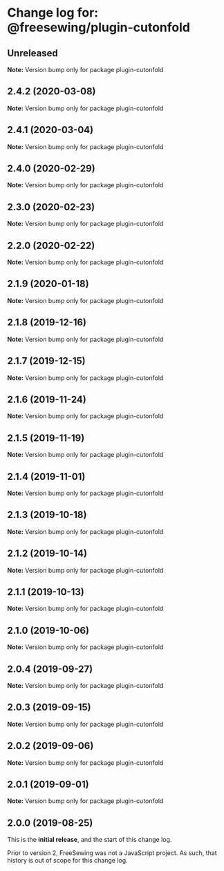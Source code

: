 # Change log for: @freesewing/plugin-cutonfold


## Unreleased

**Note:** Version bump only for package plugin-cutonfold


## 2.4.2 (2020-03-08)

**Note:** Version bump only for package plugin-cutonfold


## 2.4.1 (2020-03-04)

**Note:** Version bump only for package plugin-cutonfold


## 2.4.0 (2020-02-29)

**Note:** Version bump only for package plugin-cutonfold


## 2.3.0 (2020-02-23)

**Note:** Version bump only for package plugin-cutonfold


## 2.2.0 (2020-02-22)

**Note:** Version bump only for package plugin-cutonfold


## 2.1.9 (2020-01-18)

**Note:** Version bump only for package plugin-cutonfold


## 2.1.8 (2019-12-16)

**Note:** Version bump only for package plugin-cutonfold


## 2.1.7 (2019-12-15)

**Note:** Version bump only for package plugin-cutonfold


## 2.1.6 (2019-11-24)

**Note:** Version bump only for package plugin-cutonfold


## 2.1.5 (2019-11-19)

**Note:** Version bump only for package plugin-cutonfold


## 2.1.4 (2019-11-01)

**Note:** Version bump only for package plugin-cutonfold


## 2.1.3 (2019-10-18)

**Note:** Version bump only for package plugin-cutonfold


## 2.1.2 (2019-10-14)

**Note:** Version bump only for package plugin-cutonfold


## 2.1.1 (2019-10-13)

**Note:** Version bump only for package plugin-cutonfold


## 2.1.0 (2019-10-06)

**Note:** Version bump only for package plugin-cutonfold


## 2.0.4 (2019-09-27)

**Note:** Version bump only for package plugin-cutonfold


## 2.0.3 (2019-09-15)

**Note:** Version bump only for package plugin-cutonfold


## 2.0.2 (2019-09-06)

**Note:** Version bump only for package plugin-cutonfold


## 2.0.1 (2019-09-01)

**Note:** Version bump only for package plugin-cutonfold




## 2.0.0 (2019-08-25)

This is the **initial release**, and the start of this change log.

Prior to version 2, FreeSewing was not a JavaScript project.
As such, that history is out of scope for this change log.
